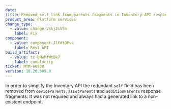 ```yaml
---
date:
title: Removed self link from parents fragments in Inventory API responses
product_area: Platform services
change_type:
  - value: change-VSkj2iV9m
    label: Fix
component:
  - value: component-JlFdtOPva
    label: Rest API
build_artifact:
  - value: tc-QHwMfWtBk7
    label: cumulocity
ticket: MTM-60938
version: 10.20.589.0
---
```

In order to simplify the Inventory API the redundant `self` field has been removed from `deviceParents`, `assetParents` and `additionParents` response fragments. It was not required and always had a generated link to a non-existent endpoint.
